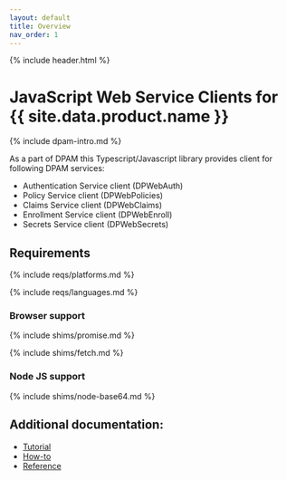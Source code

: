```yaml
---
layout: default
title: Overview
nav_order: 1
---
```

{% include header.html %}

# JavaScript Web Service Clients for {{ site.data.product.name }}

{% include dpam-intro.md %}

As a part of DPAM this Typescript/Javascript library provides client for 
following DPAM services:

* Authentication Service client (DPWebAuth)
* Policy Service client (DPWebPolicies)
* Claims Service client (DPWebClaims)
* Enrollment Service client (DPWebEnroll)
* Secrets Service client (DPWebSecrets)

## Requirements

{% include reqs/platforms.md %}

{% include reqs/languages.md %}

### Browser support

{% include shims/promise.md %}

{% include shims/fetch.md %}

### Node JS support

{% include shims/node-base64.md %}

## Additional documentation:

* [Tutorial](./tutorial.md)
* [How-to](./how-to.md)
* [Reference](./reference.md)
